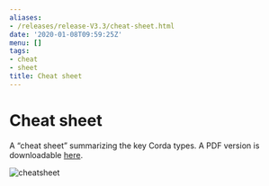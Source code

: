 ```yaml
---
aliases:
- /releases/release-V3.3/cheat-sheet.html
date: '2020-01-08T09:59:25Z'
menu: []
tags:
- cheat
- sheet
title: Cheat sheet
---
```



# Cheat sheet

A “cheat sheet” summarizing the key Corda types. A PDF version is downloadable [here](/en/pdf/corda-cheat-sheet.pdf).

![cheatsheet](/en/images/cheatsheet.jpg "cheatsheet")

